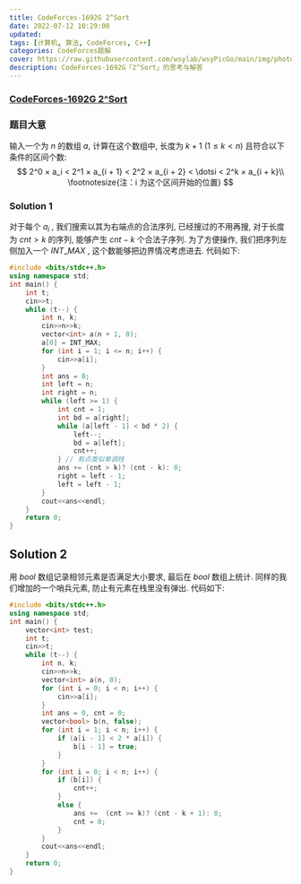```yaml
---
title: CodeForces-1692G 2^Sort 
date: 2022-07-12 10:29:00
updated:
tags: [计算机, 算法, CodeForces, C++]
categories: CodeForces题解
cover: https://raw.githubusercontent.com/wsylab/wsyPicGo/main/img/photo-1504173010664-32509aeebb62
description: CodeForces-1692G「2^Sort」的思考与解答
---
```

### [CodeForces-1692G 2^Sort](https://codeforces.com/contest/1692/problem/G)

### 题目大意
输入一个为 $n$ 的数组 $a$, 计算在这个数组中, 长度为 $k + 1 \ (1\leq k < n)$ 且符合以下条件的区间个数:
$$
2^0 × a_i < 2^1 × a_{i + 1} < 2^2 × a_{i + 2} < \dotsi < 2^k × a_{i + k}\\
\footnotesize{注：i 为这个区间开始的位置}
$$

### Solution 1
对于每个 $a_i$ , 我们搜索以其为右端点的合法序列, 已经搜过的不用再搜, 对于长度为 $cnt > k$ 的序列, 能够产生 $cnt - k$ 个合法子序列. 为了方便操作, 我们把序列左侧加入一个 $INT\_MAX$ , 这个数能够把边界情况考虑进去. 
代码如下:
```C++
#include <bits/stdc++.h>
using namespace std;
int main() {
    int t;
    cin>>t;
    while (t--) {
        int n, k;
        cin>>n>>k;
        vector<int> a(n + 1, 0);
        a[0] = INT_MAX;
        for (int i = 1; i <= n; i++) {
            cin>>a[i];
        }
        int ans = 0;
        int left = n;
        int right = n;
        while (left >= 1) {
            int cnt = 1;
            int bd = a[right];
            while (a[left - 1] < bd * 2) {
                left--;
                bd = a[left];
                cnt++;
            } // 有点类似单调栈
            ans += (cnt > k)? (cnt - k): 0;
            right = left - 1;
            left = left - 1;
        }
        cout<<ans<<endl; 
    }
    return 0;
}
```

## Solution 2
用 $bool$ 数组记录相邻元素是否满足大小要求, 最后在 $bool$ 数组上统计. 同样的我们增加的一个哨兵元素, 防止有元素在栈里没有弹出.
代码如下:
```C++
#include <bits/stdc++.h>
using namespace std;
int main() {
    vector<int> test;
    int t;
    cin>>t;
    while (t--) {
        int n, k;
        cin>>n>>k;
        vector<int> a(n, 0);
        for (int i = 0; i < n; i++) {
            cin>>a[i];
        }
        int ans = 0, cnt = 0;
        vector<bool> b(n, false);
        for (int i = 1; i < n; i++) {
            if (a[i - 1] < 2 * a[i]) {
                b[i - 1] = true; 
            }
        }
        for (int i = 0; i < n; i++) {
            if (b[i]) {
                cnt++;
            }
            else {
                ans +=  (cnt >= k)? (cnt - k + 1): 0;
                cnt = 0;
            }
        }
        cout<<ans<<endl;
    }
    return 0;
}
```